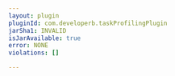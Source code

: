```yaml
---
layout: plugin
pluginId: com.developerb.taskProfilingPlugin
jarSha1: INVALID
isJarAvailable: true
error: NONE
violations: []

---
```

